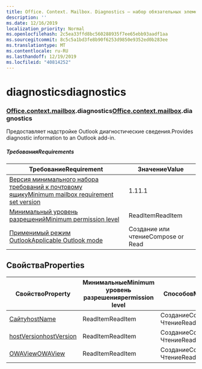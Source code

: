 ```yaml
---
title: Office. Context. Mailbox. Diagnostics — набор обязательных элементов 1,8
description: ''
ms.date: 12/16/2019
localization_priority: Normal
ms.openlocfilehash: 2c5ea33ffd8bc560288935f7ee65ebb93aadf1aa
ms.sourcegitcommit: 8c5c5a1bd3fe8b90f6253d9850e9352ed0b283ee
ms.translationtype: MT
ms.contentlocale: ru-RU
ms.lasthandoff: 12/19/2019
ms.locfileid: "40814252"
---
```

# <a name="diagnostics"></a><span data-ttu-id="3897a-102">diagnostics</span><span class="sxs-lookup"><span data-stu-id="3897a-102">diagnostics</span></span>

### <a name="officeofficemdcontextofficecontextmdmailboxofficecontextmailboxmddiagnostics"></a><span data-ttu-id="3897a-103">[Office](office.md)[.context](office.context.md)[.mailbox](office.context.mailbox.md).diagnostics</span><span class="sxs-lookup"><span data-stu-id="3897a-103">[Office](office.md)[.context](office.context.md)[.mailbox](office.context.mailbox.md).diagnostics</span></span>

<span data-ttu-id="3897a-104">Предоставляет надстройке Outlook диагностические сведения.</span><span class="sxs-lookup"><span data-stu-id="3897a-104">Provides diagnostic information to an Outlook add-in.</span></span>

##### <a name="requirements"></a><span data-ttu-id="3897a-105">Требования</span><span class="sxs-lookup"><span data-stu-id="3897a-105">Requirements</span></span>

|<span data-ttu-id="3897a-106">Требование</span><span class="sxs-lookup"><span data-stu-id="3897a-106">Requirement</span></span>| <span data-ttu-id="3897a-107">Значение</span><span class="sxs-lookup"><span data-stu-id="3897a-107">Value</span></span>|
|---|---|
|[<span data-ttu-id="3897a-108">Версия минимального набора требований к почтовому ящику</span><span class="sxs-lookup"><span data-stu-id="3897a-108">Minimum mailbox requirement set version</span></span>](../../requirement-sets/outlook-api-requirement-sets.md)| <span data-ttu-id="3897a-109">1.1</span><span class="sxs-lookup"><span data-stu-id="3897a-109">1.1</span></span>|
|[<span data-ttu-id="3897a-110">Минимальный уровень разрешений</span><span class="sxs-lookup"><span data-stu-id="3897a-110">Minimum permission level</span></span>](/outlook/add-ins/understanding-outlook-add-in-permissions)| <span data-ttu-id="3897a-111">ReadItem</span><span class="sxs-lookup"><span data-stu-id="3897a-111">ReadItem</span></span>|
|[<span data-ttu-id="3897a-112">Применимый режим Outlook</span><span class="sxs-lookup"><span data-stu-id="3897a-112">Applicable Outlook mode</span></span>](/outlook/add-ins/#extension-points)| <span data-ttu-id="3897a-113">Создание или чтение</span><span class="sxs-lookup"><span data-stu-id="3897a-113">Compose or Read</span></span>|

## <a name="properties"></a><span data-ttu-id="3897a-114">Свойства</span><span class="sxs-lookup"><span data-stu-id="3897a-114">Properties</span></span>

| <span data-ttu-id="3897a-115">Свойство</span><span class="sxs-lookup"><span data-stu-id="3897a-115">Property</span></span> | <span data-ttu-id="3897a-116">Минимальные</span><span class="sxs-lookup"><span data-stu-id="3897a-116">Minimum</span></span><br><span data-ttu-id="3897a-117">уровень разрешения</span><span class="sxs-lookup"><span data-stu-id="3897a-117">permission level</span></span> | <span data-ttu-id="3897a-118">Способов</span><span class="sxs-lookup"><span data-stu-id="3897a-118">Modes</span></span> | <span data-ttu-id="3897a-119">Тип возвращаемых данных</span><span class="sxs-lookup"><span data-stu-id="3897a-119">Return type</span></span> | <span data-ttu-id="3897a-120">Минимальные</span><span class="sxs-lookup"><span data-stu-id="3897a-120">Minimum</span></span><br><span data-ttu-id="3897a-121">набор требований</span><span class="sxs-lookup"><span data-stu-id="3897a-121">requirement set</span></span> |
|---|---|---|---|:---:|
| [<span data-ttu-id="3897a-122">Сайту</span><span class="sxs-lookup"><span data-stu-id="3897a-122">hostName</span></span>](/javascript/api/outlook/office.diagnostics?view=outlook-js-1.8#hostname) | <span data-ttu-id="3897a-123">ReadItem</span><span class="sxs-lookup"><span data-stu-id="3897a-123">ReadItem</span></span> | <span data-ttu-id="3897a-124">Создание</span><span class="sxs-lookup"><span data-stu-id="3897a-124">Compose</span></span><br><span data-ttu-id="3897a-125">Чтение</span><span class="sxs-lookup"><span data-stu-id="3897a-125">Read</span></span> | <span data-ttu-id="3897a-126">String</span><span class="sxs-lookup"><span data-stu-id="3897a-126">String</span></span> | [<span data-ttu-id="3897a-127">1.1</span><span class="sxs-lookup"><span data-stu-id="3897a-127">1.1</span></span>](../requirement-set-1.1/outlook-requirement-set-1.1.md) |
| [<span data-ttu-id="3897a-128">hostVersion</span><span class="sxs-lookup"><span data-stu-id="3897a-128">hostVersion</span></span>](/javascript/api/outlook/office.diagnostics?view=outlook-js-1.8#hostversion) | <span data-ttu-id="3897a-129">ReadItem</span><span class="sxs-lookup"><span data-stu-id="3897a-129">ReadItem</span></span> | <span data-ttu-id="3897a-130">Создание</span><span class="sxs-lookup"><span data-stu-id="3897a-130">Compose</span></span><br><span data-ttu-id="3897a-131">Чтение</span><span class="sxs-lookup"><span data-stu-id="3897a-131">Read</span></span> | <span data-ttu-id="3897a-132">String</span><span class="sxs-lookup"><span data-stu-id="3897a-132">String</span></span> | [<span data-ttu-id="3897a-133">1.1</span><span class="sxs-lookup"><span data-stu-id="3897a-133">1.1</span></span>](../requirement-set-1.1/outlook-requirement-set-1.1.md) |
| [<span data-ttu-id="3897a-134">OWAView</span><span class="sxs-lookup"><span data-stu-id="3897a-134">OWAView</span></span>](/javascript/api/outlook/office.diagnostics?view=outlook-js-1.8#owaview) | <span data-ttu-id="3897a-135">ReadItem</span><span class="sxs-lookup"><span data-stu-id="3897a-135">ReadItem</span></span> | <span data-ttu-id="3897a-136">Создание</span><span class="sxs-lookup"><span data-stu-id="3897a-136">Compose</span></span><br><span data-ttu-id="3897a-137">Чтение</span><span class="sxs-lookup"><span data-stu-id="3897a-137">Read</span></span> | <span data-ttu-id="3897a-138">String</span><span class="sxs-lookup"><span data-stu-id="3897a-138">String</span></span> | [<span data-ttu-id="3897a-139">1.1</span><span class="sxs-lookup"><span data-stu-id="3897a-139">1.1</span></span>](../requirement-set-1.1/outlook-requirement-set-1.1.md) |
